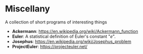 # Miscellany
A collection of short programs of interesting things

* __Ackermann__: <https://en.wikipedia.org/wiki/Ackermann_function>
* __Euler__: A statistical definition of Euler's constant "_e_".
* __Josephus__: <https://en.wikipedia.org/wiki/Josephus_problem>
* __ProjectEuler__: <https://projecteuler.net/>
